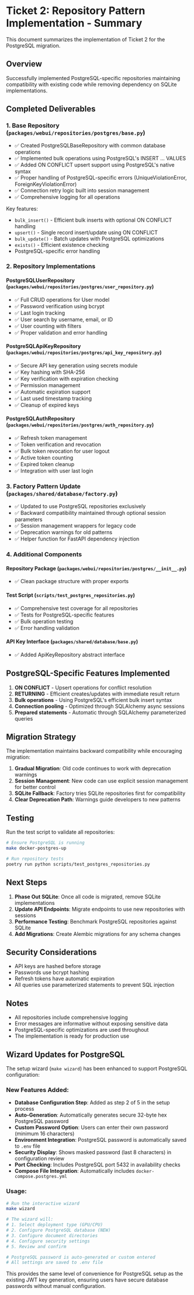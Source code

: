# Ticket 2: Repository Pattern Implementation - Summary

This document summarizes the implementation of Ticket 2 for the PostgreSQL migration.

## Overview

Successfully implemented PostgreSQL-specific repositories maintaining compatibility with existing code while removing dependency on SQLite implementations.

## Completed Deliverables

### 1. Base Repository (`packages/webui/repositories/postgres/base.py`)
- ✅ Created PostgreSQLBaseRepository with common database operations
- ✅ Implemented bulk operations using PostgreSQL's INSERT ... VALUES
- ✅ Added ON CONFLICT upsert support using PostgreSQL's native syntax
- ✅ Proper handling of PostgreSQL-specific errors (UniqueViolationError, ForeignKeyViolationError)
- ✅ Connection retry logic built into session management
- ✅ Comprehensive logging for all operations

Key features:
- `bulk_insert()` - Efficient bulk inserts with optional ON CONFLICT handling
- `upsert()` - Single record insert/update using ON CONFLICT
- `bulk_update()` - Batch updates with PostgreSQL optimizations
- `exists()` - Efficient existence checking
- PostgreSQL-specific error handling

### 2. Repository Implementations

#### PostgreSQLUserRepository (`packages/webui/repositories/postgres/user_repository.py`)
- ✅ Full CRUD operations for User model
- ✅ Password verification using bcrypt
- ✅ Last login tracking
- ✅ User search by username, email, or ID
- ✅ User counting with filters
- ✅ Proper validation and error handling

#### PostgreSQLApiKeyRepository (`packages/webui/repositories/postgres/api_key_repository.py`)
- ✅ Secure API key generation using secrets module
- ✅ Key hashing with SHA-256
- ✅ Key verification with expiration checking
- ✅ Permission management
- ✅ Automatic expiration support
- ✅ Last used timestamp tracking
- ✅ Cleanup of expired keys

#### PostgreSQLAuthRepository (`packages/webui/repositories/postgres/auth_repository.py`)
- ✅ Refresh token management
- ✅ Token verification and revocation
- ✅ Bulk token revocation for user logout
- ✅ Active token counting
- ✅ Expired token cleanup
- ✅ Integration with user last login

### 3. Factory Pattern Update (`packages/shared/database/factory.py`)
- ✅ Updated to use PostgreSQL repositories exclusively
- ✅ Backward compatibility maintained through optional session parameters
- ✅ Session management wrappers for legacy code
- ✅ Deprecation warnings for old patterns
- ✅ Helper function for FastAPI dependency injection

### 4. Additional Components

#### Repository Package (`packages/webui/repositories/postgres/__init__.py`)
- ✅ Clean package structure with proper exports

#### Test Script (`scripts/test_postgres_repositories.py`)
- ✅ Comprehensive test coverage for all repositories
- ✅ Tests for PostgreSQL-specific features
- ✅ Bulk operation testing
- ✅ Error handling validation

#### API Key Interface (`packages/shared/database/base.py`)
- ✅ Added ApiKeyRepository abstract interface

## PostgreSQL-Specific Features Implemented

1. **ON CONFLICT** - Upsert operations for conflict resolution
2. **RETURNING** - Efficient creates/updates with immediate result return
3. **Bulk operations** - Using PostgreSQL's efficient bulk insert syntax
4. **Connection pooling** - Optimized through SQLAlchemy async sessions
5. **Prepared statements** - Automatic through SQLAlchemy parameterized queries

## Migration Strategy

The implementation maintains backward compatibility while encouraging migration:

1. **Gradual Migration**: Old code continues to work with deprecation warnings
2. **Session Management**: New code can use explicit session management for better control
3. **SQLite Fallback**: Factory tries SQLite repositories first for compatibility
4. **Clear Deprecation Path**: Warnings guide developers to new patterns

## Testing

Run the test script to validate all repositories:

```bash
# Ensure PostgreSQL is running
make docker-postgres-up

# Run repository tests
poetry run python scripts/test_postgres_repositories.py
```

## Next Steps

1. **Phase Out SQLite**: Once all code is migrated, remove SQLite implementations
2. **Update API Endpoints**: Migrate endpoints to use new repositories with sessions
3. **Performance Testing**: Benchmark PostgreSQL repositories against SQLite
4. **Add Migrations**: Create Alembic migrations for any schema changes

## Security Considerations

- API keys are hashed before storage
- Passwords use bcrypt hashing
- Refresh tokens have automatic expiration
- All queries use parameterized statements to prevent SQL injection

## Notes

- All repositories include comprehensive logging
- Error messages are informative without exposing sensitive data
- PostgreSQL-specific optimizations are used throughout
- The implementation is ready for production use

## Wizard Updates for PostgreSQL

The setup wizard (`make wizard`) has been enhanced to support PostgreSQL configuration:

### New Features Added:
- **Database Configuration Step**: Added as step 2 of 5 in the setup process
- **Auto-Generation**: Automatically generates secure 32-byte hex PostgreSQL password
- **Custom Password Option**: Users can enter their own password (minimum 16 characters)
- **Environment Integration**: PostgreSQL password is automatically saved to `.env` file
- **Security Display**: Shows masked password (last 8 characters) in configuration review
- **Port Checking**: Includes PostgreSQL port 5432 in availability checks
- **Compose File Integration**: Automatically includes `docker-compose.postgres.yml`

### Usage:
```bash
# Run the interactive wizard
make wizard

# The wizard will:
# 1. Select deployment type (GPU/CPU)
# 2. Configure PostgreSQL database (NEW)
# 3. Configure document directories
# 4. Configure security settings
# 5. Review and confirm

# PostgreSQL password is auto-generated or custom entered
# All settings are saved to .env file
```

This provides the same level of convenience for PostgreSQL setup as the existing JWT key generation, ensuring users have secure database passwords without manual configuration.